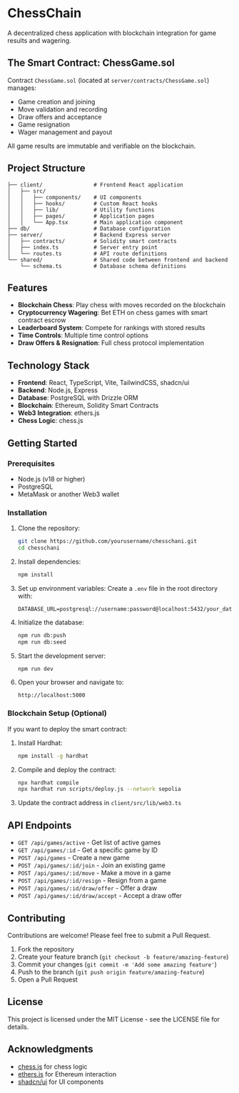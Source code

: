 # ChessChain

A decentralized chess application with blockchain integration for game results and wagering.

## The Smart Contract: ChessGame.sol

Contract `ChessGame.sol` (located at `server/contracts/ChessGame.sol`) manages:

- Game creation and joining
- Move validation and recording
- Draw offers and acceptance
- Game resignation
- Wager management and payout

All game results are immutable and verifiable on the blockchain.

## Project Structure

```
├── client/                # Frontend React application
│   ├── src/
│   │   ├── components/    # UI components
│   │   ├── hooks/         # Custom React hooks
│   │   ├── lib/           # Utility functions
│   │   ├── pages/         # Application pages
│   │   └── App.tsx        # Main application component
├── db/                    # Database configuration
├── server/                # Backend Express server
│   ├── contracts/         # Solidity smart contracts
│   ├── index.ts           # Server entry point
│   └── routes.ts          # API route definitions
└── shared/                # Shared code between frontend and backend
    └── schema.ts          # Database schema definitions
```

## Features

- **Blockchain Chess**: Play chess with moves recorded on the blockchain
- **Cryptocurrency Wagering**: Bet ETH on chess games with smart contract escrow
- **Leaderboard System**: Compete for rankings with stored results
- **Time Controls**: Multiple time control options
- **Draw Offers & Resignation**: Full chess protocol implementation

## Technology Stack

- **Frontend**: React, TypeScript, Vite, TailwindCSS, shadcn/ui
- **Backend**: Node.js, Express
- **Database**: PostgreSQL with Drizzle ORM
- **Blockchain**: Ethereum, Solidity Smart Contracts
- **Web3 Integration**: ethers.js
- **Chess Logic**: chess.js

## Getting Started

### Prerequisites

- Node.js (v18 or higher)
- PostgreSQL
- MetaMask or another Web3 wallet

### Installation

1. Clone the repository:
   ```bash
   git clone https://github.com/yourusername/chesschani.git
   cd chesschani
   ```

2. Install dependencies:
   ```bash
   npm install
   ```

3. Set up environment variables:
   Create a `.env` file in the root directory with:
   ```
   DATABASE_URL=postgresql://username:password@localhost:5432/your_database_name
   ```

4. Initialize the database:
   ```bash
   npm run db:push
   npm run db:seed
   ```

5. Start the development server:
   ```bash
   npm run dev
   ```

6. Open your browser and navigate to:
   ```
   http://localhost:5000
   ```

### Blockchain Setup (Optional)

If you want to deploy the smart contract:

1. Install Hardhat:
   ```bash
   npm install -g hardhat
   ```

2. Compile and deploy the contract:
   ```bash
   npx hardhat compile
   npx hardhat run scripts/deploy.js --network sepolia
   ```

3. Update the contract address in `client/src/lib/web3.ts`

## API Endpoints

- `GET /api/games/active` - Get list of active games
- `GET /api/games/:id` - Get a specific game by ID
- `POST /api/games` - Create a new game
- `POST /api/games/:id/join` - Join an existing game
- `POST /api/games/:id/move` - Make a move in a game
- `POST /api/games/:id/resign` - Resign from a game
- `POST /api/games/:id/draw/offer` - Offer a draw
- `POST /api/games/:id/draw/accept` - Accept a draw offer

## Contributing

Contributions are welcome! Please feel free to submit a Pull Request.

1. Fork the repository
2. Create your feature branch (`git checkout -b feature/amazing-feature`)
3. Commit your changes (`git commit -m 'Add some amazing feature'`)
4. Push to the branch (`git push origin feature/amazing-feature`)
5. Open a Pull Request

## License

This project is licensed under the MIT License - see the LICENSE file for details.

## Acknowledgments

- [chess.js](https://github.com/jhlywa/chess.js) for chess logic
- [ethers.js](https://docs.ethers.io/v5/) for Ethereum interaction
- [shadcn/ui](https://ui.shadcn.com/) for UI components